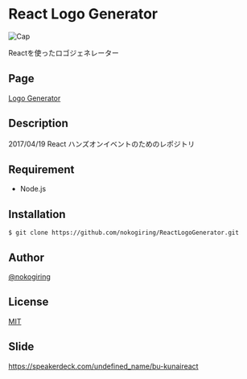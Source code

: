 # React Logo Generator

![Cap](./img/cap.png)

Reactを使ったロゴジェネレーター

## Page
[Logo Generator](https://nokogiring.github.io/ReactLogoGenerator/)

## Description

2017/04/19 React ハンズオンイベントのためのレポジトリ

## Requirement

- Node.js

## Installation

    $ git clone https://github.com/nokogiring/ReactLogoGenerator.git

## Author

[@nokogiring](https://twitter.com/nokogiring)

## License

[MIT](http://b4b4r07.mit-license.org)

## Slide

https://speakerdeck.com/undefined_name/bu-kunaireact

